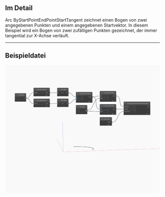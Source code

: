 ## Im Detail
Arc ByStartPointEndPointStartTangent zeichnet einen Bogen von zwei angegebenen Punkten und einem angegebenen Startvektor. In diesem Beispiel wird ein Bogen von zwei zufälligen Punkten gezeichnet, der immer tangential zur X-Achse verläuft.
___
## Beispieldatei

![ByStartPointEndPointStartTangent](./Autodesk.DesignScript.Geometry.Arc.ByStartPointEndPointStartTangent_img.jpg)

